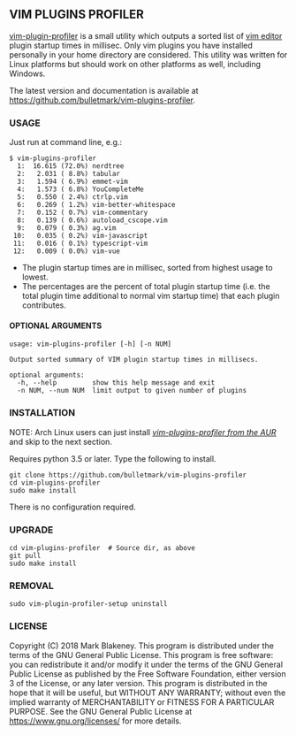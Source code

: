 ## VIM PLUGINS PROFILER

[vim-plugin-profiler](https://github.com/bulletmark/vim-plugin-profiler)
is a small utility which outputs a sorted list of [vim
editor](http://www.vim.org) plugin startup times in millisec. Only vim
plugins you have installed personally in your home directory are
considered. This utility was written for Linux platforms but should work
on other platforms as well, including Windows.

The latest version and documentation is available at
https://github.com/bulletmark/vim-plugins-profiler.

### USAGE

Just run at command line, e.g.:
~~~~
$ vim-plugins-profiler
  1:  16.615 (72.0%) nerdtree
  2:   2.031 ( 8.8%) tabular
  3:   1.594 ( 6.9%) emmet-vim
  4:   1.573 ( 6.8%) YouCompleteMe
  5:   0.550 ( 2.4%) ctrlp.vim
  6:   0.269 ( 1.2%) vim-better-whitespace
  7:   0.152 ( 0.7%) vim-commentary
  8:   0.139 ( 0.6%) autoload_cscope.vim
  9:   0.079 ( 0.3%) ag.vim
 10:   0.035 ( 0.2%) vim-javascript
 11:   0.016 ( 0.1%) typescript-vim
 12:   0.009 ( 0.0%) vim-vue
~~~~

- The plugin startup times are in millisec, sorted from highest usage to
  lowest.
- The percentages are the percent of total plugin startup time
  (i.e. the total plugin time additional to normal vim startup time)
  that each plugin contributes.

#### OPTIONAL ARGUMENTS

~~~~
usage: vim-plugins-profiler [-h] [-n NUM]

Output sorted summary of VIM plugin startup times in millisecs.

optional arguments:
  -h, --help         show this help message and exit
  -n NUM, --num NUM  limit output to given number of plugins
~~~~


### INSTALLATION

NOTE: Arch Linux users can just install
[_vim-plugins-profiler from the AUR_](https://aur.archlinux.org/packages/vim-plugins-profiler/) and skip to the next section.

Requires python 3.5 or later. Type the following to install.

    git clone https://github.com/bulletmark/vim-plugins-profiler
    cd vim-plugins-profiler
    sudo make install

There is no configuration required.

### UPGRADE

    cd vim-plugins-profiler  # Source dir, as above
    git pull
    sudo make install

### REMOVAL

    sudo vim-plugin-profiler-setup uninstall

### LICENSE

Copyright (C) 2018 Mark Blakeney. This program is distributed under the
terms of the GNU General Public License. This program is free software:
you can redistribute it and/or modify it under the terms of the GNU
General Public License as published by the Free Software Foundation,
either version 3 of the License, or any later version.
This program is distributed in the hope that it will be useful, but
WITHOUT ANY WARRANTY; without even the implied warranty of
MERCHANTABILITY or FITNESS FOR A PARTICULAR PURPOSE. See the GNU General
Public License at <https://www.gnu.org/licenses/> for more details.

